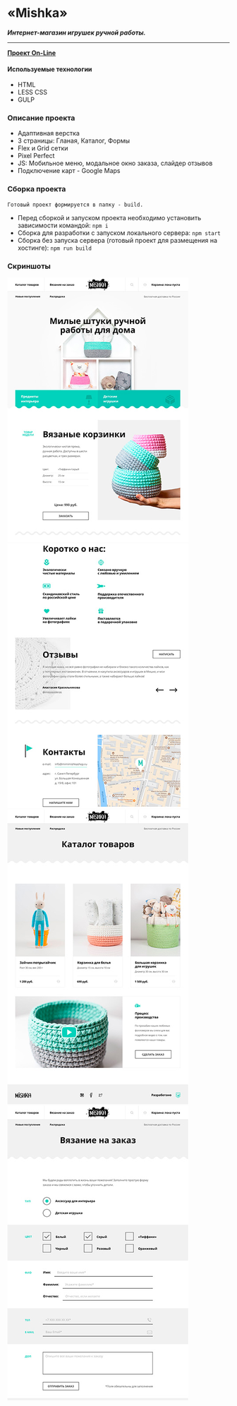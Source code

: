 # «Mishka»
***Интернет-магазин игрушек ручной работы.***
- - - 

__[Проект On-Line](https://mishka.dendev.ru)__  

#### Используемые технологии
*   HTML
*   LESS CSS
*   GULP

### Описание проекта

*   Адаптивная верстка
*   3 страницы: Гланая, Каталог, Формы
*   Flex и Grid сетки
*   Pixel Perfect
*   JS: Мобильное меню, модальное окно заказа, слайдер отзывов
*   Подключение карт - Google Maps

### Сборка проекта
    Готовый проект формируется в папку - build.
*   Перед сборкой и запуском проекта необходимо установить зависимости командой: `npm i`
*   Сборка для разработки с запуском локального сервера: `npm start`
*   Сборка без запуска сервера (готовый проект для размещения на хостинге): `npm run build`

### Скриншоты  
![Скриншот Главная](/screenshots/index-1.jpg)
![Скриншот Главная](/screenshots/index-2.jpg)
![Скриншот Главная](/screenshots/catalog.jpg)
![Скриншот Главная](/screenshots/form.jpg)
